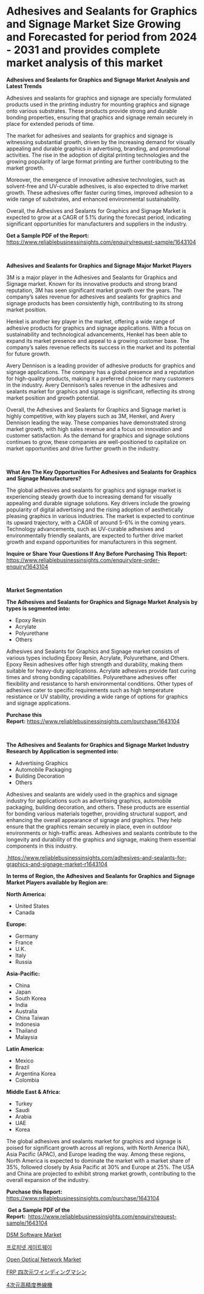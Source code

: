 <p><h1>Adhesives and Sealants for Graphics and Signage Market Size Growing and Forecasted for period from 2024 - 2031 and provides complete market analysis of this market</h1></p><p><strong>Adhesives and Sealants for Graphics and Signage Market Analysis and Latest Trends</strong></p>
<p><p>Adhesives and sealants for graphics and signage are specially formulated products used in the printing industry for mounting graphics and signage onto various substrates. These products provide strong and durable bonding properties, ensuring that graphics and signage remain securely in place for extended periods of time.</p><p>The market for adhesives and sealants for graphics and signage is witnessing substantial growth, driven by the increasing demand for visually appealing and durable graphics in advertising, branding, and promotional activities. The rise in the adoption of digital printing technologies and the growing popularity of large format printing are further contributing to the market growth.</p><p>Moreover, the emergence of innovative adhesive technologies, such as solvent-free and UV-curable adhesives, is also expected to drive market growth. These adhesives offer faster curing times, improved adhesion to a wide range of substrates, and enhanced environmental sustainability.</p><p>Overall, the Adhesives and Sealants for Graphics and Signage Market is expected to grow at a CAGR of 5.1% during the forecast period, indicating significant opportunities for manufacturers and suppliers in the industry.</p></p>
<p><strong>Get a Sample PDF of the Report:&nbsp;</strong> <a href="https://www.reliablebusinessinsights.com/enquiry/request-sample/1643104">https://www.reliablebusinessinsights.com/enquiry/request-sample/1643104</a></p>
<p>&nbsp;</p>
<p><strong>Adhesives and Sealants for Graphics and Signage Major Market Players</strong></p>
<p><p>3M is a major player in the Adhesives and Sealants for Graphics and Signage market. Known for its innovative products and strong brand reputation, 3M has seen significant market growth over the years. The company’s sales revenue for adhesives and sealants for graphics and signage products has been consistently high, contributing to its strong market position.</p><p>Henkel is another key player in the market, offering a wide range of adhesive products for graphics and signage applications. With a focus on sustainability and technological advancements, Henkel has been able to expand its market presence and appeal to a growing customer base. The company’s sales revenue reflects its success in the market and its potential for future growth.</p><p>Avery Dennison is a leading provider of adhesive products for graphics and signage applications. The company has a global presence and a reputation for high-quality products, making it a preferred choice for many customers in the industry. Avery Dennison’s sales revenue in the adhesives and sealants market for graphics and signage is significant, reflecting its strong market position and growth potential.</p><p>Overall, the Adhesives and Sealants for Graphics and Signage market is highly competitive, with key players such as 3M, Henkel, and Avery Dennison leading the way. These companies have demonstrated strong market growth, with high sales revenue and a focus on innovation and customer satisfaction. As the demand for graphics and signage solutions continues to grow, these companies are well-positioned to capitalize on market opportunities and drive further growth in the industry.</p></p>
<p>&nbsp;</p>
<p><strong>What Are The Key Opportunities For Adhesives and Sealants for Graphics and Signage Manufacturers?</strong></p>
<p><p>The global adhesives and sealants for graphics and signage market is experiencing steady growth due to increasing demand for visually appealing and durable signage solutions. Key drivers include the growing popularity of digital advertising and the rising adoption of aesthetically pleasing graphics in various industries. The market is expected to continue its upward trajectory, with a CAGR of around 5-6% in the coming years. Technology advancements, such as UV-curable adhesives and environmentally friendly sealants, are expected to further drive market growth and expand opportunities for manufacturers in this segment.</p></p>
<p><strong>Inquire or Share Your Questions If Any Before Purchasing This Report:</strong> <a href="https://www.reliablebusinessinsights.com/enquiry/pre-order-enquiry/1643104">https://www.reliablebusinessinsights.com/enquiry/pre-order-enquiry/1643104</a></p>
<p>&nbsp;</p>
<p><strong>Market Segmentation</strong></p>
<p><strong>The Adhesives and Sealants for Graphics and Signage Market Analysis by types is segmented into:</strong></p>
<p><ul><li>Epoxy Resin</li><li>Acrylate</li><li>Polyurethane</li><li>Others</li></ul></p>
<p><p>Adhesives and Sealants for Graphics and Signage market consists of various types including Epoxy Resin, Acrylate, Polyurethane, and Others. Epoxy Resin adhesives offer high strength and durability, making them suitable for heavy-duty applications. Acrylate adhesives provide fast curing times and strong bonding capabilities. Polyurethane adhesives offer flexibility and resistance to harsh environmental conditions. Other types of adhesives cater to specific requirements such as high temperature resistance or UV stability, providing a wide range of options for graphics and signage applications.</p></p>
<p><strong>Purchase this Report:&nbsp;</strong><a href="https://www.reliablebusinessinsights.com/purchase/1643104">https://www.reliablebusinessinsights.com/purchase/1643104</a></p>
<p>&nbsp;</p>
<p><strong>The Adhesives and Sealants for Graphics and Signage Market Industry Research by Application is segmented into:</strong></p>
<p><ul><li>Advertising Graphics</li><li>Automobile Packaging</li><li>Building Decoration</li><li>Others</li></ul></p>
<p><p>Adhesives and sealants are widely used in the graphics and signage industry for applications such as advertising graphics, automobile packaging, building decoration, and others. These products are essential for bonding various materials together, providing structural support, and enhancing the overall appearance of signage and graphics. They help ensure that the graphics remain securely in place, even in outdoor environments or high-traffic areas. Adhesives and sealants contribute to the longevity and durability of the graphics and signage, making them essential components in this industry.</p></p>
<p><a href="https://www.reliablebusinessinsights.com/adhesives-and-sealants-for-graphics-and-signage-market-r1643104">&nbsp;https://www.reliablebusinessinsights.com/adhesives-and-sealants-for-graphics-and-signage-market-r1643104</a></p>
<p><strong>In terms of Region, the Adhesives and Sealants for Graphics and Signage Market Players available by Region are:</strong></p>
<p>
    <p> <strong> North America: </strong>
        <ul>
            <li>United States</li>
            <li>Canada</li>
        </ul>
        </p> 
    <p> <strong> Europe: </strong>
        <ul>
            <li>Germany</li>
            <li>France</li>
            <li>U.K.</li>
            <li>Italy</li>
            <li>Russia</li>
        </ul>
        </p> 
    <p> <strong> Asia-Pacific: </strong>
        <ul>
            <li>China</li>
            <li>Japan</li>
            <li>South Korea</li>
            <li>India</li>
            <li>Australia</li>
            <li>China Taiwan</li>
            <li>Indonesia</li>
            <li>Thailand</li>
            <li>Malaysia</li>
        </ul>
        </p> 
    <p> <strong> Latin America: </strong>
        <ul>
            <li>Mexico</li>
            <li>Brazil</li>
            <li>Argentina Korea</li>
            <li>Colombia</li>
        </ul>
        </p> 
    <p> <strong> Middle East & Africa: </strong>
        <ul>
            <li>Turkey</li>
            <li>Saudi</li>
            <li>Arabia</li>
            <li>UAE</li>
            <li>Korea</li>
        </ul>
    </p>
    </p>
<p><p>The global adhesives and sealants market for graphics and signage is poised for significant growth across all regions, with North America (NA), Asia Pacific (APAC), and Europe leading the way. Among these regions, North America is expected to dominate the market with a market share of 35%, followed closely by Asia Pacific at 30% and Europe at 25%. The USA and China are projected to exhibit strong market growth, contributing to the overall expansion of the industry.</p></p>
<p><strong>Purchase this Report: </strong><a href="https://www.reliablebusinessinsights.com/purchase/1643104">https://www.reliablebusinessinsights.com/purchase/1643104</a></p>
<p>&nbsp;<strong>Get a Sample PDF of the Report:&nbsp;&nbsp;</strong><a href="https://www.reliablebusinessinsights.com/enquiry/request-sample/1643104">https://www.reliablebusinessinsights.com/enquiry/request-sample/1643104</a></p>
<p><strong></strong></p>
<p><p><a href="https://www.linkedin.com/pulse/dsm-software-market-size-cagr-trends-2024-2030-researchoid-34iwf">DSM Software Market</a></p><p><a href="https://github.com/camron674/Market-Research-Report-List-1/blob/main/6902787124361.md">프로피넷 게이트웨이</a></p><p><a href="https://github.com/Krish2023na/Market-Research-Report-List-4/blob/main/open-optical-network-market.md">Open Optical Network Market</a></p><p><a href="https://github.com/LenoraKris2023/Market-Research-Report-List-1/blob/main/8582049114047.md">FRP 四次元ワインディングマシン</a></p><p><a href="https://github.com/JoanaNitzsche/Market-Research-Report-List-1/blob/main/8598429114048.md">4次元高精度巻線機</a></p></p>